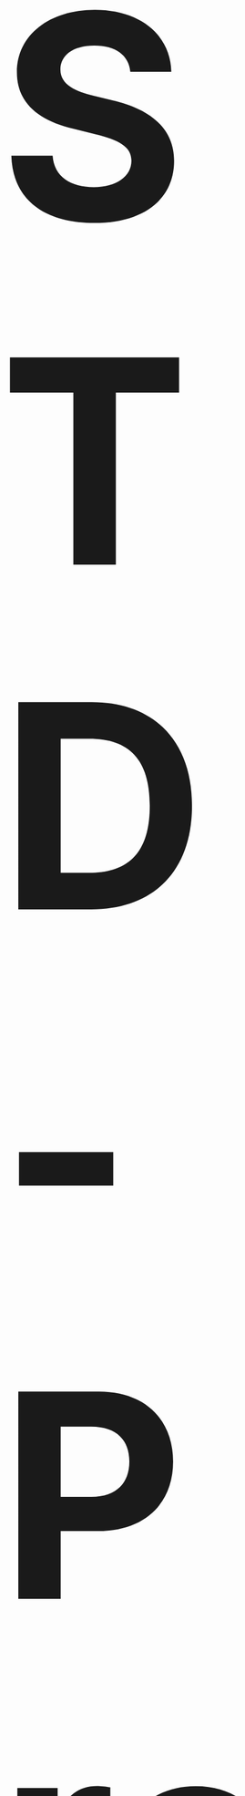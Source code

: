 <h1 id='top' style="font-size:500px;">STD-Program</h1>
This repository is a project in Computer Programming, Faculty of Information Technology King Mongkut's Institute of Technology Ladkrabang (IT KMITL).<br><br>

link Video - <a href="https://youtu.be/6RpoRon2Nqs">https://youtu.be/6RpoRon2Nqs</a><br><br>

[<img src="https://cdn-images-1.medium.com/max/1600/1*l7YOTunPSOeF-p7VIcAlRg.jpeg">](http://www.it.kmitl.ac.th)
<br><br>

[![obj](https://img.shields.io/badge/Goto-Objective-red.svg)](#obj)
[![abs](https://img.shields.io/badge/Goto-Abstract-green.svg)](#abs)
[![author](https://img.shields.io/badge/Goto-Author-pink.svg)](#author)<br>

<h2 id='obj'>Objective :dart:</h2> 
Project นี้มีวัตถุประสงค์จัดทำขึ้นเพื่อให้บุคลากรทางการศึกษา เช่น ครู นักเรียน สามารถใช้งานโปรแกรมในการเพิ่มประสิทธิภาพในการเก็บข้อมูลทางการศึกษา เช่น คะแนนรายวิชาต่างๆ แสดงออกมาในรูปแบบ ค่าเฉลี่ย คะแนนสูงสุด-ตํ่าสุดรายวิชา และ ผลรวมคะแนนทั้งหมดในรูปแบบค่าเฉลี่ย และคะแนนสูงสุด-ตํ่าสุดของคะแนนรวม<br><br>



<h2 id='abs'>Abstract :key:</h2>
  บทคัดย่อจ้า
<br>


<h2 id='author'>Author :notebook_with_decorative_cover:</h2>

|<img src="src/img-member/guitar.jpg" width="120px" height="115px">|<img src="src/img-member/job.jpg" width="120px" height="130px">|<img src="src/img-member/antz.jpg" width="120px" height="120px">|<img src="src/img-member/jinny.jpg" width="120px" height="100px">|
|:---:|:---:|:---:|:---:|
|[ZeroHX](https://github.com/ZeroHX)|[Thawornch](https://github.com/Thawornch)|[AnTznimalz](https://github.com/AnTznimalz)|[jinnygym](https://github.com/jinnygym)|
|นายจักรวาล<br>อินทรัตน์ชัยกิจ<br>-61070023-|นายถาวร<br>เฉลิม<br>-61070064-|นายธัชพันธุ์<br>อภิวิชญ์ชลชาติ<br>-61070085-|นางสาวศุภิสรา<br>ชีวนันทพร<br>-61070230-|

[![forthebadge](https://forthebadge.com/images/badges/made-with-c.svg)](https://forthebadge.com)


[![top](https://img.shields.io/badge/Goto-top-orange.svg?style=for-the-badge)](#top)
